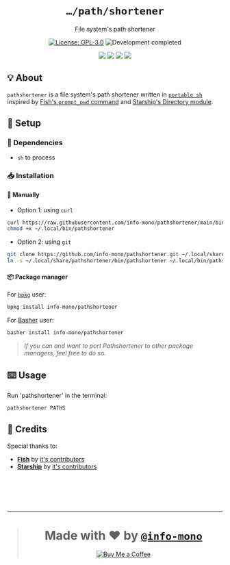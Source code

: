 <h1 align="center"><code>…/path/shortener</code></h1>
<p align="center">File system's path shortener</p>
<p align="center"><a href="https://github.com/info-mono/pathshortener/blob/main/LICENSE"><img src="https://img.shields.io/github/license/info-mono/pathshortener?labelColor=383838&color=585858&style=for-the-badge" alt="License: GPL-3.0"></a> <img src="https://img.shields.io/badge/development-completed-%23585858.svg?labelColor=383838&style=for-the-badge&logoColor=FFFFFF" alt="Development completed"></p>
<p align="center"><a href="https://github.com/info-mono/pathshortener/watchers"><img src="https://img.shields.io/github/watchers/info-mono/pathshortener?labelColor=383838&color=585858&style=flat-square"></a> <a href="https://github.com/info-mono/pathshortener/stargazers"><img src="https://img.shields.io/github/stars/info-mono/pathshortener?labelColor=383838&color=585858&style=flat-square"></a> <a href="https://github.com/info-mono/pathshortener/network/members"><img src="https://img.shields.io/github/forks/info-mono/pathshortener?labelColor=383838&color=585858&style=flat-square"></a> <a href="https://github.com/info-mono/pathshortener/issues"><img src="https://img.shields.io/github/issues/info-mono/pathshortener?labelColor=383838&color=585858&style=flat-square"></a></p>

## 💡 About
`pathshortener` is a file system's path shortener written in [`portable sh`](https://github.com/dylanaraps/pure-sh-bible) inspired by [Fish's `prompt_pwd` command](https://fishshell.com/docs/current/cmds/prompt_pwd.html) and [Starship's Directory module](https://starship.rs/config/#directory).

## 🚀 Setup
### 🧾 Dependencies
- `sh` to process

### 📥 Installation
#### 🔧 Manually
- Option 1: using `curl`

```sh
curl https://raw.githubusercontent.com/info-mono/pathshortener/main/bin/pathshortener > ~/.local/bin/pathshortener
chmod +x ~/.local/bin/pathshortener
```

- Option 2: using `git`

```sh
git clone https://github.com/info-mono/pathshortener.git ~/.local/share/pathshortener
ln -s ~/.local/share/pathshortener/bin/pathshortener ~/.local/bin/pathshortener
```

#### 📦 Package manager
For [`bpkg`](https://github.com/bpkg/bpkg) user:

```sh
bpkg install info-mono/pathshortener
```

For [Basher](https://github.com/bpkg/bpkg) user:

```sh
basher install info-mono/pathshortener
```

> *If you can and want to port Pathshortener to other package managers, feel free to do so.*

## ⌨️ Usage
Run 'pathshortener' in the terminal:

```sh
pathshortener PATHS
```

## 💌 Credits
Special thanks to:
- [**Fish**](https://fishshell.com/docs/current/cmds/fish_status_to_signal.html) by [it's contributors](https://github.com/fish-shell/fish-shell/graphs/contributors)
- [**Starship**](https://starship.rs/) by [it's contributors](https://github.com/starship/starship/graphs/contributors)

<br><br><br><br>

---

> <h1 align="center">Made with ❤️ by <a href="https://github.com/info-mono"><code>@info-mono</code></a></h1>
>
> <p align="center"><a href="https://www.buymeacoffee.com/nnbnh"><img src="https://img.shields.io/badge/buy_me_a_coffee%20-%23F7CA88.svg?logo=buy-me-a-coffee&logoColor=333333&style=for-the-badge" alt="Buy Me a Coffee"></p>
